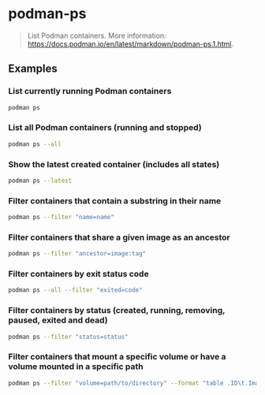 # podman-ps

> List Podman containers. More information: <https://docs.podman.io/en/latest/markdown/podman-ps.1.html>.

## Examples

### List currently running Podman containers

```bash
podman ps
```

### List all Podman containers (running and stopped)

```bash
podman ps --all
```

### Show the latest created container (includes all states)

```bash
podman ps --latest
```

### Filter containers that contain a substring in their name

```bash
podman ps --filter "name=name"
```

### Filter containers that share a given image as an ancestor

```bash
podman ps --filter "ancestor=image:tag"
```

### Filter containers by exit status code

```bash
podman ps --all --filter "exited=code"
```

### Filter containers by status (created, running, removing, paused, exited and dead)

```bash
podman ps --filter "status=status"
```

### Filter containers that mount a specific volume or have a volume mounted in a specific path

```bash
podman ps --filter "volume=path/to/directory" --format "table .ID\t.Image\t.Names\t.Mounts"
```
